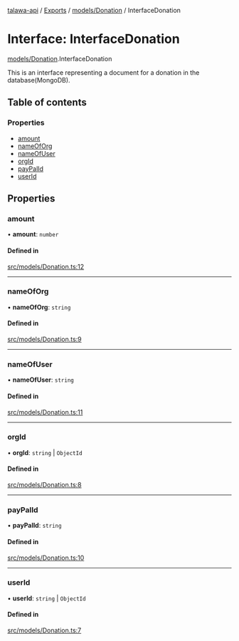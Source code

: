 [talawa-api](../README.md) / [Exports](../modules.md) / [models/Donation](../modules/models_Donation.md) / InterfaceDonation

# Interface: InterfaceDonation

[models/Donation](../modules/models_Donation.md).InterfaceDonation

This is an interface representing a document for a donation in the database(MongoDB).

## Table of contents

### Properties

- [amount](models_Donation.InterfaceDonation.md#amount)
- [nameOfOrg](models_Donation.InterfaceDonation.md#nameoforg)
- [nameOfUser](models_Donation.InterfaceDonation.md#nameofuser)
- [orgId](models_Donation.InterfaceDonation.md#orgid)
- [payPalId](models_Donation.InterfaceDonation.md#paypalid)
- [userId](models_Donation.InterfaceDonation.md#userid)

## Properties

### amount

• **amount**: `number`

#### Defined in

[src/models/Donation.ts:12](https://github.com/Nitya-Pasrija/talawa-api/blob/80ec51a/src/models/Donation.ts#L12)

___

### nameOfOrg

• **nameOfOrg**: `string`

#### Defined in

[src/models/Donation.ts:9](https://github.com/Nitya-Pasrija/talawa-api/blob/80ec51a/src/models/Donation.ts#L9)

___

### nameOfUser

• **nameOfUser**: `string`

#### Defined in

[src/models/Donation.ts:11](https://github.com/Nitya-Pasrija/talawa-api/blob/80ec51a/src/models/Donation.ts#L11)

___

### orgId

• **orgId**: `string` \| `ObjectId`

#### Defined in

[src/models/Donation.ts:8](https://github.com/Nitya-Pasrija/talawa-api/blob/80ec51a/src/models/Donation.ts#L8)

___

### payPalId

• **payPalId**: `string`

#### Defined in

[src/models/Donation.ts:10](https://github.com/Nitya-Pasrija/talawa-api/blob/80ec51a/src/models/Donation.ts#L10)

___

### userId

• **userId**: `string` \| `ObjectId`

#### Defined in

[src/models/Donation.ts:7](https://github.com/Nitya-Pasrija/talawa-api/blob/80ec51a/src/models/Donation.ts#L7)
